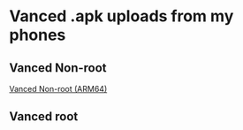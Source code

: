 # Vanced .apk uploads from my phones

## Vanced Non-root

[Vanced Non-root (ARM64)](https://www.mediafire.com/folder/z2mu65l9cb2jx/vanced_arm64_nonroot)

## Vanced root
